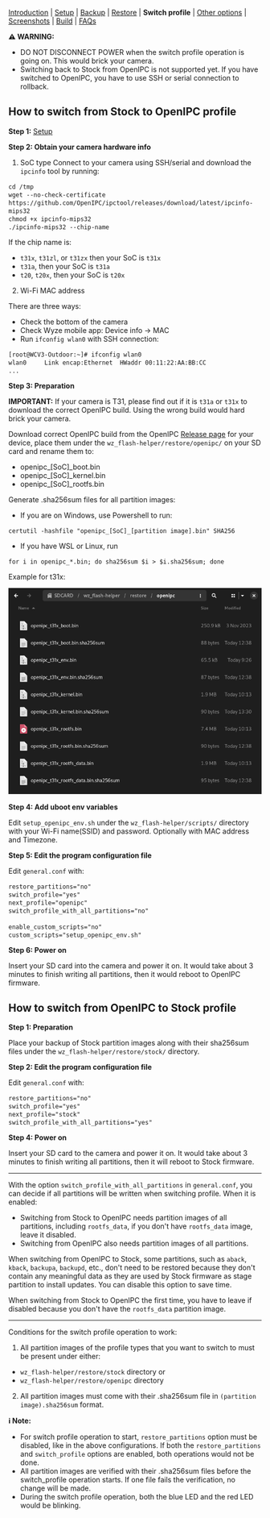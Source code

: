 
[Introduction](README.md) | [Setup](README_setup.md) | [Backup](README_backup.md) | [Restore](README_restore.md) | **Switch profile** | [Other options](README_other_options.md) | [Screenshots](README_screenshots.md) | [Build](README_build.md) | [FAQs](README_FAQs.md)



**⚠️ WARNING:**
- DO NOT DISCONNECT POWER when the switch profile operation is going on. This would brick your camera.
- Switching back to Stock from OpenIPC is not supported yet. If you have switched to OpenIPC, you have to use SSH or serial connection to rollback.

## How to switch from Stock to OpenIPC profile

**Step 1:** [Setup](README_setup.md)

**Step 2: Obtain your camera hardware info**
1. SoC type
Connect to your camera using SSH/serial and download the `ipcinfo` tool by running:
```
cd /tmp
wget --no-check-certificate https://github.com/OpenIPC/ipctool/releases/download/latest/ipcinfo-mips32
chmod +x ipcinfo-mips32
./ipcinfo-mips32 --chip-name
```
If the chip name is:
- `t31x`, `t31zl`, or `t31zx` then your SoC is `t31x`
- `t31a`, then your SoC is `t31a`
- `t20`, `t20x`, then your SoC is `t20x`

2. Wi-Fi MAC address

There are three ways:
- Check the bottom of the camera
- Check Wyze mobile app: Device info -> MAC
- Run `ifconfig wlan0` with SSH connection:

```
[root@WCV3-Outdoor:~]# ifconfig wlan0
wlan0     Link encap:Ethernet  HWaddr 00:11:22:AA:BB:CC
...
```

**Step 3: Preparation**

**IMPORTANT:** If your camera is T31, please find out if it is `t31a` or `t31x` to download the correct OpenIPC build. Using the wrong build would hard brick your camera.

Download correct OpenIPC build from the OpenIPC [Release page](https://github.com/OpenIPC/firmware/releases/tag/latest) for your device, place them under the `wz_flash-helper/restore/openipc/` on your SD card and rename them to:
- openipc_[SoC]_boot.bin
- openipc_[SoC]_kernel.bin
- openipc_[SoC]_rootfs.bin

Generate .sha256sum files for all partition images:
- If you are on Windows, use Powershell to run:
```
certutil -hashfile "openipc_[SoC]_[partition image].bin" SHA256
```
 
- If you have WSL or Linux, run
```
for i in openipc_*.bin; do sha256sum $i > $i.sha256sum; done
```

Example for t31x:

![Alt text](https://raw.githubusercontent.com/archandanime/wz_flash-helper/main/images/switch_profile_01.png)

**Step 4: Add uboot env variables**

Edit `setup_openipc_env.sh` under the `wz_flash-helper/scripts/` directory with your Wi-Fi name(SSID) and password. Optionally with MAC address and Timezone.

**Step 5: Edit the program configuration file**

Edit `general.conf` with:
```
restore_partitions="no"
switch_profile="yes"
next_profile="openipc"
switch_profile_with_all_partitions="no"

enable_custom_scripts="no"
custom_scripts="setup_openipc_env.sh"
```

**Step 6: Power on**

Insert your SD card into the camera and power it on. It would take about 3 minutes to finish writing all partitions, then it would reboot to OpenIPC firmware.

## How to switch from OpenIPC to Stock profile
**Step 1: Preparation**

Place your backup of Stock partition images along with their sha256sum files under the `wz_flash-helper/restore/stock/` directory.

**Step 2: Edit the program configuration file**

Edit `general.conf` with:
```
restore_partitions="no"
switch_profile="yes"
next_profile="stock"
switch_profile_with_all_partitions="yes"
```

**Step 4: Power on**

Insert your SD card to the camera and power it on. It would take about 3 minutes to finish writing all partitions, then it will reboot to Stock firmware.


-----

With the option `switch_profile_with_all_partitions` in `general.conf`, you can decide if all partitions will be written when switching profile.
When it is enabled:
- Switching from Stock to OpenIPC needs partition images of all partitions, including `rootfs_data`, if you don't have `rootfs_data` image, leave it disabled.
- Switching from OpenIPC also needs partition images of all partitions.

When switching from OpenIPC to Stock, some partitions, such as `aback`, `kback`, `backupa`, `backupd`, etc., don't need to be restored because they don't contain any meaningful data as they are used by Stock firmware as stage partition to install updates. You can disable this option to save time.

When switching from Stock to OpenIPC the first time, you have to leave if disabled because you don't have the `rootfs_data` partition image.



-----
Conditions for the switch profile operation to work:

1. All partition images of the profile types that you want to switch to must be present under either:
- `wz_flash-helper/restore/stock` directory or
- `wz_flash-helper/restore/openipc` directory

2. All partition images must come with their .sha256sum file in `(partition image).sha256sum` format.


**ℹ️ Note:**
- For switch profile operation to start, `restore_partitions` option must be disabled, like in the above configurations. If both the  `restore_partitions` and `switch_profile` options are enabled, both operations would not be done.
- All partition images are verified with their .sha256sum files before the switch_profile operation starts. If one file fails the verification, no change will be made.
- During the switch profile operation, both the blue LED and the red LED would be blinking.

